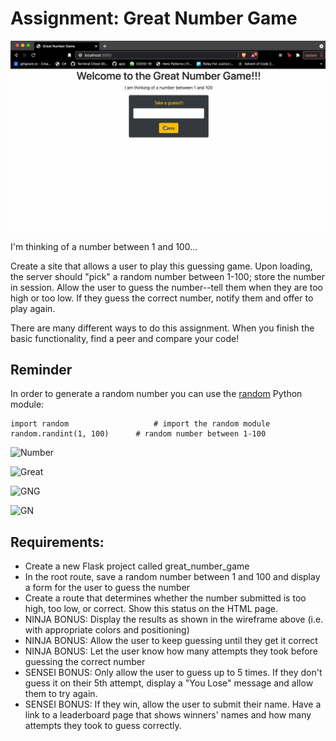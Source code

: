 # Assignment: Great Number Game

![Game](game.gif)

I'm thinking of a number between 1 and 100...

Create a site that allows a user to play this guessing game. Upon loading, the server should "pick" a random number between 1-100; store the number in session. Allow the user to guess the number--tell them when they are too high or too low. If they guess the correct number, notify them and offer to play again.

There are many different ways to do this assignment. When you finish the basic functionality, find a peer and compare your code!

## Reminder
In order to generate a random number you can use the [random](https://docs.python.org/3/library/random.html) Python module:
```
import random 	                # import the random module
random.randint(1, 100) 		# random number between 1-100
```

![Number](https://github.com/narimenedk/Coding-Dojo-Bootcamp/blob/main/Python%20Part%20Time/Flask/Practice/Great_Number_Game/number.png)

![Great](https://github.com/narimenedk/Coding-Dojo-Bootcamp/blob/main/Python%20Part%20Time/Flask/Practice/Great_Number_Game/great.png)

![GNG](https://github.com/narimenedk/Coding-Dojo-Bootcamp/blob/main/Python%20Part%20Time/Flask/Practice/Great_Number_Game/gng.png)

![GN](https://github.com/narimenedk/Coding-Dojo-Bootcamp/blob/main/Python%20Part%20Time/Flask/Practice/Great_Number_Game/gn.png)


## Requirements:
- Create a new Flask project called great_number_game
- In the root route, save a random number between 1 and 100 and display a form for the user to guess the number
- Create a route that determines whether the number submitted is too high, too low, or correct. Show this status on the HTML page.
- NINJA BONUS: Display the results as shown in the wireframe above (i.e. with appropriate colors and positioning)
- NINJA BONUS: Allow the user to keep guessing until they get it correct
- NINJA BONUS: Let the user know how many attempts they took before guessing the correct number
- SENSEI BONUS: Only allow the user to guess up to 5 times. If they don't guess it on their 5th attempt, display a "You Lose" message and allow them to try again.
- SENSEI BONUS: If they win, allow the user to submit their name. Have a link to a leaderboard page that shows winners' names and how many attempts they took to guess correctly.
